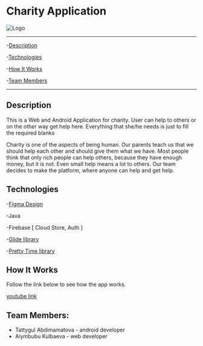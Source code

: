 # Charity Application

![Logo](https://i.imgur.com/qQ2LUz9.png)

---
-[Description](#description)

-[Technologies](#technologies)

-[How It Works](#how-it-works)

-[Team Members](#team-members)

---

## Description
This is a Web and Android Application for charity.
User can help to others or on the other way get help here.
Everything that she/he needs is just to fill the required blanks

Charity is one of the aspects of being human. Our parents teach us that we should help each other and should give them
what we have. Most people think that only rich people can help others, because they have enough money, but it is not.
Even small help means a lot to others. Our team decides to make the platform, where anyone can help and get help.

## Technologies

-[Figma Design](https://www.figma.com/file/4oQWMMcYzPrqAUKr6DifqJ/main_activity?node-id=0%3A1)

-Java

-Firebase [ Cloud Store, Auth ]

-[Glide library](https://github.com/bumptech/glide)

-[Pretty Time library](https://github.com/ocpsoft/prettytime)

## How It Works

Follow the link below to see how the app works.

[youtube link](https://youtu.be/_18hwNHgVHM)

## Team Members:

* Tattygul Abdimamatova - android developer
* Aiymbubu Kulbaeva - web developer
